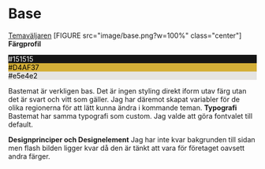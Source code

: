 Base
===============================
[Temaväljaren](theme-selector)
[FIGURE src="image/base.png?w=100%" class="center"]
**Färgprofil**
<div class="colorDiv" style="background:#151515; color: white;">#151515</div>
<div class="colorDiv" style="background:#D4AF37; color:black;">#D4AF37</div>
<div class="colorDiv" style="background:#e5e4e2; color:black;">#e5e4e2</div>  

Bastemat är verkligen bas. Det är ingen styling direkt iform utav färg utan det är svart och vitt som gäller.
Jag har däremot skapat variabler för de olika regionerna för att lätt kunna ändra i kommande teman.
**Typografi**
Bastemat har samma typografi som custom. Jag valde att göra fontvalet till default.

**Designprinciper och Designelement**
Jag har inte kvar bakgrunden till sidan men flash bilden ligger kvar då den är tänkt att vara för företaget oavsett andra färger.
